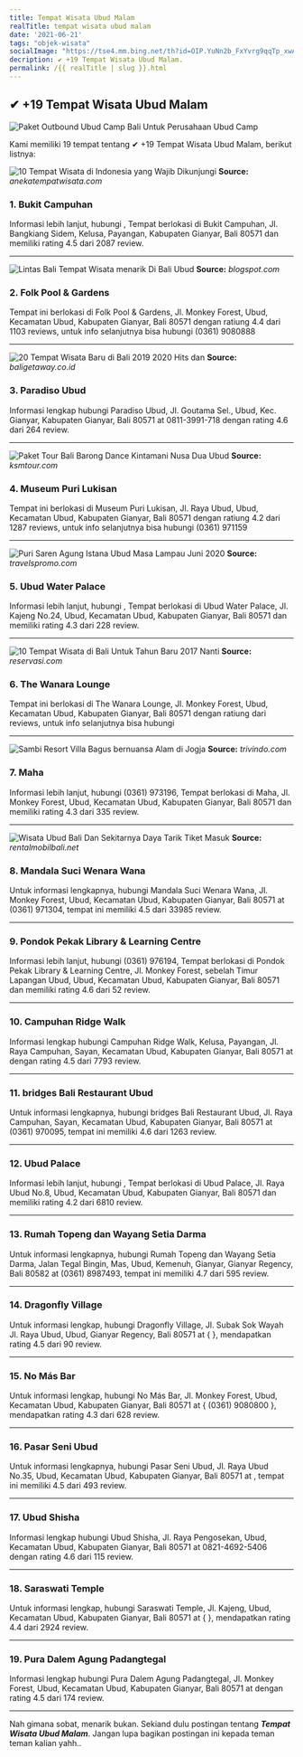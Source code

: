 ```yaml
---
title: Tempat Wisata Ubud Malam
realTitle: tempat wisata ubud malam
date: '2021-06-21'
tags: "objek-wisata"
socialImage: "https://tse4.mm.bing.net/th?id=OIP.YuNn2b_FxYvrg9qqTp_xwAHaGp&amp;pid=15.1"
decription: ✔ +19 Tempat Wisata Ubud Malam.
permalink: /{{ realTitle | slug }}.html
---
```


## ✔ +19 Tempat Wisata Ubud Malam

![Paket Outbound Ubud Camp Bali Untuk Perusahaan  Ubud Camp ](https://www.ubudcamp.com/wp-content/uploads/2015/05/Harga-Pendukung-Tema-Outbound-di-Ubud-Camp-2016A.jpg)



Kami memiliki 19 tempat tentang ✔ +19 Tempat Wisata Ubud Malam, berikut listnya:



![10 Tempat Wisata di Indonesia yang Wajib Dikunjungi](https://tse2.mm.bing.net/th?id=OIP.BMmA361zmGxYMLdxnSt0CgHaD7&amp;pid=15.1)
**Source:** _anekatempatwisata.com_


### 1. Bukit Campuhan



Informasi lebih lanjut, hubungi , Tempat berlokasi di Bukit Campuhan, Jl. Bangkiang Sidem, Kelusa, Payangan, Kabupaten Gianyar, Bali 80571 dan memiliki rating 4.5 dari 2087 review.

---


![Lintas Bali Tempat Wisata menarik Di Bali  Ubud](https://tse3.mm.bing.net/th?id=OIP.zyNdDCHSoBGHlrnR8TluiwHaLW&amp;pid=15.1)
**Source:** _blogspot.com_


### 2. Folk Pool &amp; Gardens



Tempat ini berlokasi di Folk Pool &amp; Gardens, Jl. Monkey Forest, Ubud, Kecamatan Ubud, Kabupaten Gianyar, Bali 80571 dengan ratiung 4.4 dari 1103 reviews, untuk info selanjutnya bisa hubungi (0361) 9080888

---


![20 Tempat Wisata Baru di Bali 2019  2020 Hits dan ](https://tse4.mm.bing.net/th?id=OIP.Uyu3BI9IyOMXCxATCGwyEgHaFj&amp;pid=15.1)
**Source:** _baligetaway.co.id_


### 3. Paradiso Ubud



Informasi lengkap hubungi Paradiso Ubud, Jl. Goutama Sel., Ubud, Kec. Gianyar, Kabupaten Gianyar, Bali 80571 at 0811-3991-718 dengan rating 4.6 dari 264 review.

---


![Paket Tour Bali  Barong Dance Kintamani Nusa Dua Ubud ](https://tse3.mm.bing.net/th?id=OIP.SEvome-wjuk2EIRXR4SgIAHaE8&amp;pid=15.1)
**Source:** _ksmtour.com_


### 4. Museum Puri Lukisan



Tempat ini berlokasi di Museum Puri Lukisan, Jl. Raya Ubud, Ubud, Kecamatan Ubud, Kabupaten Gianyar, Bali 80571 dengan ratiung 4.2 dari 1287 reviews, untuk info selanjutnya bisa hubungi (0361) 971159

---


![Puri Saren Agung Istana Ubud Masa Lampau Juni 2020 ](https://tse4.mm.bing.net/th?id=OIP.yyu85OnvF-le-IQAGHRO3gHaFj&amp;pid=15.1)
**Source:** _travelspromo.com_


### 5. Ubud Water Palace



Informasi lebih lanjut, hubungi , Tempat berlokasi di Ubud Water Palace, Jl. Kajeng No.24, Ubud, Kecamatan Ubud, Kabupaten Gianyar, Bali 80571 dan memiliki rating 4.3 dari 228 review.

---


![10 Tempat Wisata di Bali Untuk Tahun Baru 2017 Nanti](https://tse4.mm.bing.net/th?id=OIP.3SVmRofpHUvt3nEUKy6QMgHaDm&amp;pid=15.1)
**Source:** _reservasi.com_


### 6. The Wanara Lounge



Tempat ini berlokasi di The Wanara Lounge, Jl. Monkey Forest, Ubud, Kecamatan Ubud, Kabupaten Gianyar, Bali 80571 dengan ratiung  dari  reviews, untuk info selanjutnya bisa hubungi 

---


![Sambi Resort Villa Bagus bernuansa Alam di Jogja](https://tse1.mm.bing.net/th?id=OIP.yUYNyiSNxTjW4vq4nQVYGAHaEL&amp;pid=15.1)
**Source:** _trivindo.com_


### 7. Maha



Informasi lebih lanjut, hubungi (0361) 973196, Tempat berlokasi di Maha, Jl. Monkey Forest, Ubud, Kecamatan Ubud, Kabupaten Gianyar, Bali 80571 dan memiliki rating 4.3 dari 335 review.

---


![Wisata Ubud Bali Dan Sekitarnya  Daya Tarik Tiket Masuk ](https://tse3.mm.bing.net/th?id=OIP.J3FCQMkDRq17jTzKqCLHVQHaEK&amp;pid=15.1)
**Source:** _rentalmobilbali.net_


### 8. Mandala Suci Wenara Wana



Untuk informasi lengkapnya, hubungi Mandala Suci Wenara Wana, Jl. Monkey Forest, Ubud, Kecamatan Ubud, Kabupaten Gianyar, Bali 80571 at (0361) 971304, tempat ini memiliki 4.5 dari 33985 review.

---


### 9. Pondok Pekak Library &amp; Learning Centre



Informasi lebih lanjut, hubungi (0361) 976194, Tempat berlokasi di Pondok Pekak Library &amp; Learning Centre, Jl. Monkey Forest, sebelah Timur Lapangan Ubud, Ubud, Kecamatan Ubud, Kabupaten Gianyar, Bali 80571 dan memiliki rating 4.6 dari 52 review.

---


### 10. Campuhan Ridge Walk



Informasi lengkap hubungi Campuhan Ridge Walk, Kelusa, Payangan, Jl. Raya Campuhan, Sayan, Kecamatan Ubud, Kabupaten Gianyar, Bali 80571 at  dengan rating 4.5 dari 7793 review.

---


### 11. bridges Bali Restaurant Ubud



Untuk informasi lengkapnya, hubungi bridges Bali Restaurant Ubud, Jl. Raya Campuhan, Sayan, Kecamatan Ubud, Kabupaten Gianyar, Bali 80571 at (0361) 970095, tempat ini memiliki 4.6 dari 1263 review.

---


### 12. Ubud Palace



Informasi lebih lanjut, hubungi , Tempat berlokasi di Ubud Palace, Jl. Raya Ubud No.8, Ubud, Kecamatan Ubud, Kabupaten Gianyar, Bali 80571 dan memiliki rating 4.2 dari 6810 review.

---


### 13. Rumah Topeng dan Wayang Setia Darma



Untuk informasi lengkapnya, hubungi Rumah Topeng dan Wayang Setia Darma, Jalan Tegal Bingin, Mas, Ubud, Kemenuh, Gianyar, Gianyar Regency, Bali 80582 at (0361) 8987493, tempat ini memiliki 4.7 dari 595 review.

---


### 14. Dragonfly Village



Untuk informasi lengkap, hubungi Dragonfly Village, Jl. Subak Sok Wayah Jl. Raya Ubud, Ubud, Gianyar Regency, Bali 80571 at {  }, mendapatkan rating 4.5 dari 90 review.

---


### 15. No Más Bar



Untuk informasi lengkap, hubungi No Más Bar, Jl. Monkey Forest, Ubud, Kecamatan Ubud, Kabupaten Gianyar, Bali 80571 at { (0361) 9080800 }, mendapatkan rating 4.3 dari 628 review.

---


### 16. Pasar Seni Ubud



Untuk informasi lengkapnya, hubungi Pasar Seni Ubud, Jl. Raya Ubud No.35, Ubud, Kecamatan Ubud, Kabupaten Gianyar, Bali 80571 at , tempat ini memiliki 4.5 dari 493 review.

---


### 17. Ubud Shisha



Informasi lengkap hubungi Ubud Shisha, Jl. Raya Pengosekan, Ubud, Kecamatan Ubud, Kabupaten Gianyar, Bali 80571 at 0821-4692-5406 dengan rating 4.6 dari 115 review.

---


### 18. Saraswati Temple



Untuk informasi lengkap, hubungi Saraswati Temple, Jl. Kajeng, Ubud, Kecamatan Ubud, Kabupaten Gianyar, Bali 80571 at {  }, mendapatkan rating 4.4 dari 2924 review.

---


### 19. Pura Dalem Agung Padangtegal



Informasi lengkap hubungi Pura Dalem Agung Padangtegal, Jl. Monkey Forest, Ubud, Kecamatan Ubud, Kabupaten Gianyar, Bali 80571 at  dengan rating 4.5 dari 174 review.

---









Nah gimana sobat, menarik bukan. Sekiand dulu postingan tentang ***Tempat Wisata Ubud Malam***. Jangan lupa bagikan postingan ini kepada teman teman kalian yahh..
